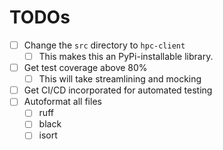 # TODOs

- [ ] Change the `src` directory to `hpc-client`
  - [ ] This makes this an PyPi-installable library.
- [ ] Get test coverage above 80%
  - [ ] This will take streamlining and mocking
- [ ] Get CI/CD incorporated for automated testing
- [ ] Autoformat all files
  - [ ] ruff
  - [ ] black
  - [ ] isort